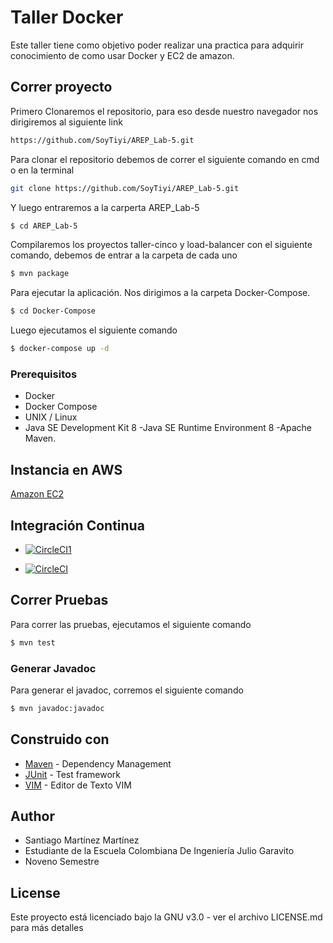 # Taller Docker

Este taller tiene como objetivo poder realizar una practica para adquirir conocimiento de como usar Docker y EC2 de amazon.

## Correr proyecto

Primero Clonaremos el repositorio, para eso desde nuestro navegador nos dirigiremos al siguiente link

```sh
https://github.com/SoyTiyi/AREP_Lab-5.git
```

Para clonar el repositorio debemos de correr el siguiente comando en cmd o en la terminal 

```sh
git clone https://github.com/SoyTiyi/AREP_Lab-5.git
 ```

 Y luego entraremos a la carperta AREP_Lab-5

```sh
$ cd AREP_Lab-5
 ```
Compilaremos los proyectos taller-cinco y load-balancer con el siguiente comando, debemos de entrar a la carpeta de cada uno

 ```sh
$ mvn package
 ```

 Para ejecutar la aplicación. Nos dirigimos a la carpeta Docker-Compose.

```sh
$ cd Docker-Compose
 ```

Luego ejecutamos el siguiente comando

```sh
$ docker-compose up -d
 ```


### Prerequisitos

* Docker
* Docker Compose
* UNIX / Linux
* Java SE Development Kit 8 -Java SE Runtime Environment 8 -Apache Maven.


## Instancia en AWS 

[Amazon EC2](http://ec2-100-27-18-69.compute-1.amazonaws.com:8080/)

## Integración Continua

* [![CircleCI1](https://circleci.com/gh/SoyTiyi/Taller-Cinco.svg?style=svg)](https://circleci.com/gh/SoyTiyi/Taller-Cinco)

* [![CircleCI](https://circleci.com/gh/SoyTiyi/LoadBalancer.svg?style=svg)](https://circleci.com/gh/SoyTiyi/LoadBalancer)



## Correr Pruebas

Para correr las pruebas, ejecutamos el siguiente comando

```sh
$ mvn test
 ```

### Generar Javadoc

Para generar el javadoc, corremos el siguiente comando

```sh
$ mvn javadoc:javadoc 
 ```

## Construido con

* [Maven](https://maven.apache.org/) - Dependency Management
* [JUnit](https://mvnrepository.com/artifact/junit/junit) - Test framework
* [VIM](https://www.vim.org/download.php) - Editor de Texto VIM

## Author

 - Santiago Martínez Martínez 
 - Estudiante de la Escuela Colombiana De Ingeniería Julio Garavito 
 - Noveno Semestre

## License

Este proyecto está licenciado bajo la GNU v3.0 - ver el archivo LICENSE.md para más detalles
